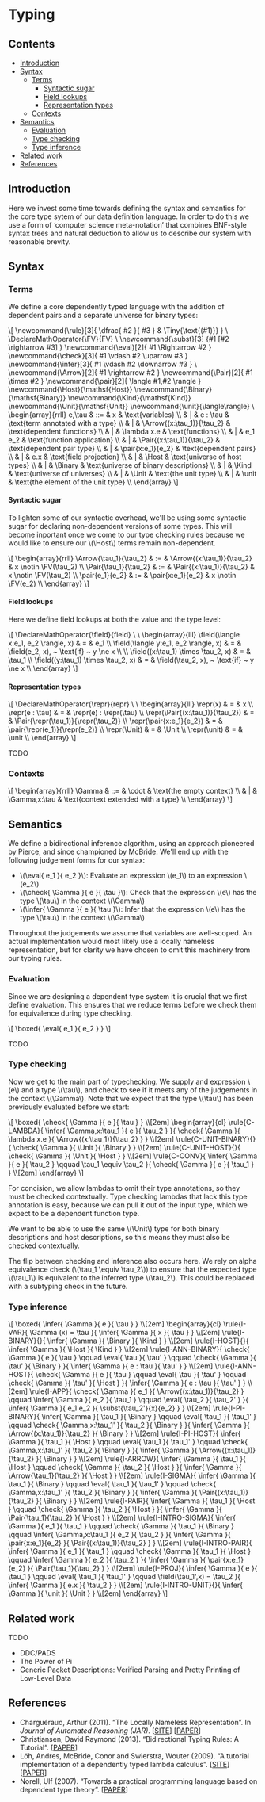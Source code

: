# Typing

## Contents

- [Introduction](#introduction)
- [Syntax](#syntax)
    - [Terms](#terms)
        - [Syntactic sugar](#syntactic-sugar)
        - [Field lookups](#field-lookups)
        - [Representation types](#representation-types)
    - [Contexts](#contexts)
- [Semantics](#semantics)
    - [Evaluation](#evaluation)
    - [Type checking](#type-checking)
    - [Type inference](#type-inference)
- [Related work](#related-work)
- [References](#references)

## Introduction

Here we invest some time towards defining the syntax and semantics for the core
type sytem of our data definition language. In order to do this we use a form of
‘computer science meta-notation’ that combines BNF-style syntax trees and
natural deduction to allow us to describe our system with reasonable brevity.
## Syntax

### Terms

We define a core dependently typed language with the addition of dependent pairs
and a separate universe for binary types:

\\[
\\newcommand{\rule}[3]{
    \dfrac{ ~~#2~~ }{ ~~#3~~ } & \Tiny{\text{(#1)}}
}
\\
\\DeclareMathOperator{\FV}{FV}
\\
\\newcommand{\subst}[3]
    {#1 [#2 \rightarrow #3]
}
\\newcommand{\eval}[2]{
    #1 \Rightarrow #2
}
\\newcommand{\check}[3]{
    #1 \vdash #2 \uparrow #3
}
\\newcommand{\infer}[3]{
    #1 \vdash #2 \downarrow #3
}
\\
\\newcommand{\Arrow}[2]{
    #1 \rightarrow #2
}
\\newcommand{\Pair}[2]{
    #1 \times #2
}
\\newcommand{\pair}[2]{
    \langle #1,#2 \rangle
}
\\newcommand{\Host}{\mathsf{Host}}
\\newcommand{\Binary}{\mathsf{Binary}}
\\newcommand{\Kind}{\mathsf{Kind}}
\\newcommand{\Unit}{\mathsf{Unit}}
\\newcommand{\unit}{\langle\rangle}
\\
\begin{array}{rrll}
    e,\tau  & ::= & x                               & \text{variables} \\\\
            &   | & e : \tau                        & \text{term annotated with a type} \\\\
            &   | & \Arrow{(x:\tau_1)}{\tau_2}      & \text{dependent functions} \\\\
            &   | & \lambda x.e                     & \text{functions} \\\\
            &   | & e_1 e_2                         & \text{function application} \\\\
            &   | & \Pair{(x:\tau_1)}{\tau_2}       & \text{dependent pair type} \\\\
            &   | & \pair{x:e_1}{e_2}               & \text{dependent pairs} \\\\
            &   | & e.x                             & \text{field projection} \\\\
            &   | & \Host                           & \text{universe of host types} \\\\
            &   | & \Binary                         & \text{universe of binary descriptions} \\\\
            &   | & \Kind                           & \text{universe of universes} \\\\
            &   | & \Unit                           & \text{the unit type} \\\\
            &   | & \unit                           & \text{the element of the unit type} \\\\
\end{array}
\\]

#### Syntactic sugar

To lighten some of our syntactic overhead, we'll be using some syntactic sugar
for declaring non-dependent versions of some types. This will become inportant
once we come to our type checking rules because we would like to ensure our
\\(\Host\\) terms remain non-dependent.

\\[
\begin{array}{rrll}
    \Arrow{\tau_1}{\tau_2}      & := & \Arrow{(x:\tau_1)}{\tau_2}   & x \notin \FV(\tau_2) \\\\
    \Pair{\tau_1}{\tau_2}       & := & \Pair{(x:\tau_1)}{\tau_2}    & x \notin \FV(\tau_2) \\\\
    \pair{e_1}{e_2}             & := & \pair{x:e_1}{e_2}            & x \notin \FV(e_2) \\\\
\end{array}
\\]

#### Field lookups

Here we define field lookups at both the value and the type level:

\\[
\\DeclareMathOperator{\field}{field} \\
\\
\begin{array}{lll}
    \field(\langle x:e_1, e_2 \rangle, x) & = & e_1 \\\\
    \field(\langle y:e_1, e_2 \rangle, x) & = & \field(e_2, x), ~ \text{if} ~ y \ne x \\\\
    \\\\
    \field((x:\tau_1) \times \tau_2, x)   & = & \tau_1 \\\\
    \field((y:\tau_1) \times \tau_2, x)   & = & \field(\tau_2, x), ~ \text{if} ~ y \ne x \\\\
\end{array}
\\]
#### Representation types

\\[
\\DeclareMathOperator{\repr}{repr} \\
\\
\begin{array}{lll}
    \repr(x)                                & = & x \\\\
    \repr(e : \tau)                         & = & \repr(e) : \repr(\tau) \\\\
    \repr(\Pair{(x:\tau_1)}{\tau_2})        & = & \Pair{\repr(\tau_1)}{\repr(\tau_2)} \\\\
    \repr(\pair{x:e_1}{e_2})                & = & \pair{\repr(e_1)}{\repr(e_2)} \\\\
    \repr(\Unit)                            & = & \Unit \\\\
    \repr(\unit)                            & = & \unit \\\\
\end{array}
\\]

TODO

### Contexts

\\[
\begin{array}{rrll}
    \Gamma  & ::= & \cdot            & \text{the empty context} \\\\
            &   | & \Gamma,x:\tau    & \text{context extended with a type} \\\\
\end{array}
\\]

## Semantics

We define a bidirectional inference algorithm, using an approach pioneered by
Pierce, and since championed by McBride. We'll end up with the following
judgement forms for our syntax:

- \\(\eval{ e_1 }{ e_2 }\\): Evaluate an expression \\(e_1\\) to an expression \\(e_2\\)
- \\(\check{ \Gamma }{ e }{ \tau }\\): Check that the expression \\(e\\) has the type \\(\tau\\) in the context \\(\Gamma\\)
- \\(\infer{ \Gamma }{ e }{ \tau }\\): Infer that the expression \\(e\\) has the type \\(\tau\\) in the context \\(\Gamma\\)

Throughout the judgements we assume that variables are well-scoped. An actual
implementation would most likely use a locally nameless representation, but
for clarity we have chosen to omit this machinery from our typing rules.

### Evaluation

Since we are designing a dependent type system it is crucial that we first
define evaluation. This ensures that we reduce terms before we check them for
equivalence during type checking.

\\[
\boxed{
    \eval{ e_1 }{ e_2 }
}
\\]

TODO
### Type checking

Now we get to the main part of typechecking. We supply and expression \\(e\\)
and a type \\(\tau\\), and check to see if it meets any of the judgements in
the context \\(\Gamma\\). Note that we expect that the type \\(\tau\\) has been
previously evaluated before we start:

\\[
\boxed{
    \check{ \Gamma }{ e }{ \tau }
}
\\\\[2em]
\begin{array}{cl}
    \rule{C-LAMBDA}{
        \infer{ \Gamma,x:\tau_1 }{ e }{ \tau_2 }
    }{
        \check{ \Gamma }{ \lambda x.e }{ \Arrow{(x:\tau_1)}{\tau_2} }
    }
    \\\\[2em]
    \rule{C-UNIT-BINARY}{}{
        \check{ \Gamma }{ \Unit }{ \Binary }
    }
    \\\\[2em]
    \rule{C-UNIT-HOST}{}{
        \check{ \Gamma }{ \Unit }{ \Host }
    }
    \\\\[2em]
    \rule{C-CONV}{
        \infer{ \Gamma }{ e }{ \tau_2 }
        \qquad
        \tau_1 \equiv \tau_2
    }{
        \check{ \Gamma }{ e }{ \tau_1 }
    }
    \\\\[2em]
\end{array}
\\]

For concision, we allow lambdas to omit their type annotations, so they must be
checked contextually. Type checking lambdas that lack this type annotation is
easy, because we can pull it out of the input type, which we expect to be a
dependent function type.

We want to be able to use the same \\(\Unit\\) type for both binary
descriptions and host descriptions, so this means they must also be checked
contextually.

The flip between checking and inference also occurs here. We rely on alpha
equivalence check (\\(\tau_1 \equiv \tau_2\\)) to ensure that the expected type
\\(\tau_1\\) is equivalent to the inferred type \\(\tau_2\\). This could be
replaced with a subtyping check in the future.

### Type inference

\\[
\boxed{
    \infer{ \Gamma }{ e }{ \tau }
}
\\\\[2em]
\begin{array}{cl}
    \rule{I-VAR}{
        \Gamma (x) = \tau
    }{
        \infer{ \Gamma }{ x }{ \tau }
    }
    \\\\[2em]
    \rule{I-BINARY}{}{
        \infer{ \Gamma }{ \Binary }{ \Kind }
    }
    \\\\[2em]
    \rule{I-HOST}{}{
        \infer{ \Gamma }{ \Host }{ \Kind }
    }
    \\\\[2em]
    \rule{I-ANN-BINARY}{
        \check{ \Gamma }{ e }{ \tau }
        \qquad
        \eval{ \tau }{ \tau' }
        \qquad
        \check{ \Gamma }{ \tau' }{ \Binary }
    }{
        \infer{ \Gamma }{ e : \tau }{ \tau' }
    }
    \\\\[2em]
    \rule{I-ANN-HOST}{
        \check{ \Gamma }{ e }{ \tau }
        \qquad
        \eval{ \tau }{ \tau' }
        \qquad
        \check{ \Gamma }{ \tau' }{ \Host }
    }{
        \infer{ \Gamma }{ e : \tau }{ \tau' }
    }
    \\\\[2em]
    \rule{I-APP}{
        \check{ \Gamma }{ e_1 }{ \Arrow{(x:\tau_1)}{\tau_2} }
        \qquad
        \infer{ \Gamma }{ e_2 }{ \tau_1 }
        \qquad
        \eval{ \tau_2 }{ \tau_2' }
    }{
        \infer{ \Gamma }{ e_1 e_2 }{ \subst{\tau_2'}{x}{e_2} }
    }
    \\\\[2em]
    \rule{I-PI-BINARY}{
        \infer{ \Gamma }{ \tau_1 }{ \Binary }
        \qquad
        \eval{ \tau_1 }{ \tau_1' }
        \qquad
        \check{ \Gamma,x:\tau_1' }{ \tau_2 }{ \Binary }
    }{
        \infer{ \Gamma }{ \Arrow{(x:\tau_1)}{\tau_2} }{ \Binary }
    }
    \\\\[2em]
    \rule{I-PI-HOST}{
        \infer{ \Gamma }{ \tau_1 }{ \Host }
        \qquad
        \eval{ \tau_1 }{ \tau_1' }
        \qquad
        \check{ \Gamma,x:\tau_1' }{ \tau_2 }{ \Binary }
    }{
        \infer{ \Gamma }{ \Arrow{(x:\tau_1)}{\tau_2} }{ \Binary }
    }
    \\\\[2em]
    \rule{I-ARROW}{
        \infer{ \Gamma }{ \tau_1 }{ \Host }
        \qquad
        \check{ \Gamma }{ \tau_2 }{ \Host }
    }{
        \infer{ \Gamma }{ \Arrow{\tau_1}{\tau_2} }{ \Host }
    }
    \\\\[2em]
    \rule{I-SIGMA}{
        \infer{ \Gamma }{ \tau_1 }{ \Binary }
        \qquad
        \eval{ \tau_1 }{ \tau_1' }
        \qquad
        \check{ \Gamma,x:\tau_1' }{ \tau_2 }{ \Binary }
    }{
        \infer{ \Gamma }{ \Pair{(x:\tau_1)}{\tau_2} }{ \Binary }
    }
    \\\\[2em]
    \rule{I-PAIR}{
        \infer{ \Gamma }{ \tau_1 }{ \Host }
        \qquad
        \check{ \Gamma }{ \tau_2 }{ \Host }
    }{
        \infer{ \Gamma }{ \Pair{\tau_1}{\tau_2} }{ \Host }
    }
    \\\\[2em]
    \rule{I-INTRO-SIGMA}{
        \infer{ \Gamma }{ e_1 }{ \tau_1 }
        \qquad
        \check{ \Gamma }{ \tau_1 }{  \Binary }
        \qquad
        \infer{ \Gamma,x:\tau_1 }{ e_2 }{ \tau_2 }
    }{
        \infer{ \Gamma }{ \pair{x:e_1}{e_2} }{ \Pair{(x:\tau_1)}{\tau_2} }
    }
    \\\\[2em]
    \rule{I-INTRO-PAIR}{
        \infer{ \Gamma }{ e_1 }{ \tau_1 }
        \qquad
        \check{ \Gamma }{ \tau_1 }{  \Host }
        \qquad
        \infer{ \Gamma }{ e_2 }{ \tau_2 }
    }{
        \infer{ \Gamma }{ \pair{x:e_1}{e_2} }{ \Pair{\tau_1}{\tau_2} }
    }
    \\\\[2em]
    \rule{I-PROJ}{
        \infer{ \Gamma }{ e }{ \tau_1 }
        \qquad
        \eval{ \tau_1 }{ \tau_1' }
        \qquad
        \field(\tau_1',x) = \tau_2
    }{
        \infer{ \Gamma }{ e.x }{ \tau_2 }
    }
    \\\\[2em]
    \rule{I-INTRO-UNIT}{}{
        \infer{ \Gamma }{ \unit }{ \Unit }
    }
    \\\\[2em]
\end{array}
\\]

## Related work

TODO

- DDC/PADS
- The Power of Pi
- Generic Packet Descriptions: Verified Parsing and Pretty Printing of Low-Level Data

## References

- Charguéraud, Arthur (2011). “The Locally Nameless Representation”.
  In _Journal of Automated Reasoning (JAR)_.
  [[SITE][ln-site]]
  [[PAPER][ln-paper]]
- Christiansen, David Raymond (2013). “Bidirectional Typing Rules: A Tutorial”.
  [[PAPER][bidirectional-typing-paper]]
- Löh, Andres, McBride, Conor and Swierstra, Wouter (2009). “A tutorial
  implementation of a dependently typed lambda calculus”.
  [[SITE][lambdapi-site]]
  [[PAPER][lambdapi-paper]]
- Norell, Ulf (2007). “Towards a practical programming language based on
  dependent type theory”.
  [[PAPER][agda-paper]]

[ln-site]: http://www.chargueraud.org/softs/ln/
[ln-paper]: http://www.chargueraud.org/research/2009/ln/main.pdf
[bidirectional-typing-paper]: http://www.davidchristiansen.dk/tutorials/bidirectional.pdf
[lambdapi-site]: https://www.andres-loeh.de/LambdaPi/
[lambdapi-paper]: https://www.andres-loeh.de/LambdaPi/LambdaPi.pdf
[agda-paper]: http://www.cse.chalmers.se/~ulfn/papers/thesis.pdf
